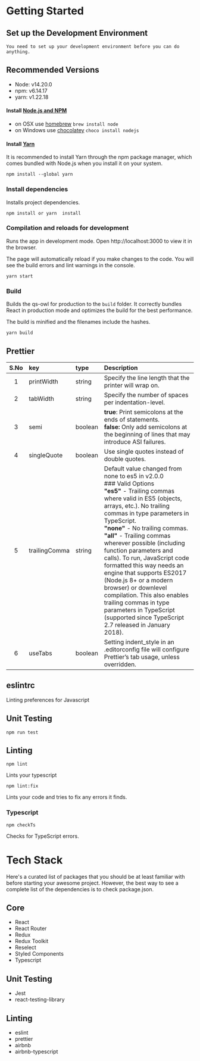 # Getting Started

## Set up the Development Environment

    You need to set up your development environment before you can do anything.

## Recommended Versions

- Node: v14.20.0
- npm: v6.14.17
- yarn: v1.22.18

#### Install [Node.js and NPM](https://nodejs.org/en/download/)

- on OSX use [homebrew](http://brew.sh) `brew install node`
- on Windows use [chocolatey](https://chocolatey.org/) `choco install nodejs`

#### Install [Yarn](https://yarnpkg.com/getting-started)

It is recommended to install Yarn through the npm package manager, which comes bundled with Node.js when you install it on your system.

```shell
npm install --global yarn
```

### Install dependencies

Installs project dependencies.

```shell
npm install or yarn  install
```

### Compilation and reloads for development

Runs the app in development mode.
Open http://localhost:3000 to view it in the browser.

The page will automatically reload if you make changes to the code.
You will see the build errors and lint warnings in the console.

```shell
yarn start
```

### Build

Builds the qs-owl for production to the `build` folder.
It correctly bundles React in production mode and optimizes the build for the best performance.

The build is minified and the filenames include the hashes.

```shell
yarn build
```

## Prettier

| S.No | key           | type    | Description                                                                                                                                                                                                                                                                                                                                                                                                                                                                                                                                                                                                            |
| :--: | :------------ | :------ | :--------------------------------------------------------------------------------------------------------------------------------------------------------------------------------------------------------------------------------------------------------------------------------------------------------------------------------------------------------------------------------------------------------------------------------------------------------------------------------------------------------------------------------------------------------------------------------------------------------------------- |
|  1   | printWidth    | string  | Specify the line length that the printer will wrap on.                                                                                                                                                                                                                                                                                                                                                                                                                                                                                                                                                                 |
|  2   | tabWidth      | string  | Specify the number of spaces per indentation-level.                                                                                                                                                                                                                                                                                                                                                                                                                                                                                                                                                                    |
|  3   | semi          | boolean | **true**: Print semicolons at the ends of statements. <br>**false:** Only add semicolons at the beginning of lines that may introduce ASI failures.                                                                                                                                                                                                                                                                                                                                                                                                                                                                    |
|  4   | singleQuote   | boolean | Use single quotes instead of double quotes.                                                                                                                                                                                                                                                                                                                                                                                                                                                                                                                                                                            |
|  5   | trailingComma | string  | Default value changed from none to es5 in v2.0.0 <br> ### Valid Options <br> **"es5"** - Trailing commas where valid in ES5 (objects, arrays, etc.). No trailing commas in type parameters in TypeScript. <br> **"none"** - No trailing commas. <br> **"all"** - Trailing commas wherever possible (including function parameters and calls). To run, JavaScript code formatted this way needs an engine that supports ES2017 (Node.js 8+ or a modern browser) or downlevel compilation. This also enables trailing commas in type parameters in TypeScript (supported since TypeScript 2.7 released in January 2018). |
|  6   | useTabs       | boolean | Setting indent_style in an .editorconfig file will configure Prettier’s tab usage, unless overridden.                                                                                                                                                                                                                                                                                                                                                                                                                                                                                                                  |

## eslintrc

Linting preferences for Javascript

## Unit Testing

```shell
npm run test
```

## Linting

```shell
npm lint
```

Lints your typescript

```shell
npm lint:fix
```

Lints your code and tries to fix any errors it finds.

### Typescript

```
npm checkTs
```

Checks for TypeScript errors.

# Tech Stack

Here's a curated list of packages that you should be at least familiar with before starting your awesome project. However, the best way to see a complete list of the dependencies is to check package.json.

## Core

- React
- React Router
- Redux
- Redux Toolkit
- Reselect
- Styled Components
- Typescript

## Unit Testing

- Jest
- react-testing-library

## Linting

- eslint
- prettier
- airbnb
- airbnb-typescript
